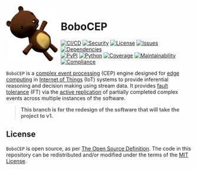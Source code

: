 <img width="140" height="150" align="left" style="float: left; margin: 0 8px 0 0;" alt="BoboCEP" src="https://raw.githubusercontent.com/r3w0p/bobocep/develop/media/images/logo.png">

# BoboCEP

[![CI/CD](https://img.shields.io/github/workflow/status/r3w0p/bobocep/CICD?label=ci/cd)](
https://github.com/r3w0p/bobocep/actions/workflows/cicd.yml)
[![Security](https://img.shields.io/github/workflow/status/r3w0p/bobocep/Security?label=security)](
https://github.com/r3w0p/bobocep/actions/workflows/security.yml)
[![License](https://img.shields.io/github/license/r3w0p/bobocep?color=blue&label=license)](
https://github.com/r3w0p/bobocep/blob/develop/LICENSE/)
[![Issues](https://img.shields.io/github/issues-raw/r3w0p/bobocep?label=issues)](
https://github.com/r3w0p/bobocep/issues)
[![Dependencies](https://img.shields.io/librariesio/github/r3w0p/bobocep?label=dependencies)](
https://github.com/r3w0p/bobocep/network/dependencies) \
[![PyPI](https://img.shields.io/pypi/v/bobocep?color=blue&label=pypi)](
https://pypi.org/project/bobocep/)
[![Python](https://img.shields.io/pypi/pyversions/bobocep?color=blue&label=python)](
https://pypi.org/project/bobocep/)
[![Coverage](https://img.shields.io/codeclimate/coverage/r3w0p/bobocep?label=coverage)](
https://codeclimate.com/github/r3w0p/bobocep/code?sort=test_coverage)
[![Maintainability](https://img.shields.io/codeclimate/maintainability-percentage/r3w0p/bobocep?label=maintainability)](
https://codeclimate.com/github/r3w0p/bobocep/code?sort=maintainability)
[![Compliance](https://app.fossa.com/api/projects/git%2Bgithub.com%2Fr3w0p%2Fbobocep.svg?type=shield)](https://app.fossa.com/projects/git%2Bgithub.com%2Fr3w0p%2Fbobocep?ref=badge_shield)

`BoboCEP` is a [complex event processing](https://en.wikipedia.org/wiki/Complex_event_processing) (CEP) engine
designed for [edge computing](https://en.wikipedia.org/wiki/Edge_computing) in
[Internet of Things](https://en.wikipedia.org/wiki/Internet_of_things) (IoT) systems
to provide inferential reasoning and decision making using stream data.
It provides [fault tolerance](https://en.wikipedia.org/wiki/Fault_tolerance) (FT) via the
[active replication](https://en.wikipedia.org/wiki/Replication_(computing)) of
partially completed complex events across multiple instances of the software.

> **This branch is for the redesign of the software that will take the project to v1.**

## License

`BoboCEP` is open source, as per
[The Open Source Definition](https://opensource.org/osd).
The code in this repository can be redistributed and/or modified under the terms of the 
[MIT License](https://github.com/r3w0p/bobocep/blob/develop/LICENSE).
